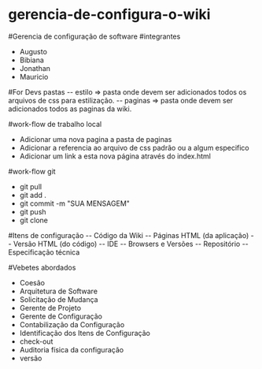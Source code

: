 # gerencia-de-configura-o-wiki
#Gerencia de configuração de software
#integrantes
- Augusto
- Bibiana
- Jonathan
- Mauricio

#For Devs
pastas
-- estilo => pasta onde devem ser adicionados todos os arquivos de css para estilização.
-- paginas => pasta onde devem ser adicionados todos as paginas da wiki.

#work-flow de trabalho local
- Adicionar uma nova pagina a pasta de paginas
- Adicionar a referencia ao arquivo de css padrão ou a algum especifico
- Adicionar um link a esta nova página através do index.html

#work-flow git
- git pull
- git add .
- git commit -m "SUA MENSAGEM"
- git push
- git clone

#Itens de configuração
-- Código da Wiki
-- Páginas HTML (da aplicação)
-- Versão HTML (do código)
-- IDE
-- Browsers e Versões
-- Repositório
-- Especificação técnica

#Vebetes abordados
- Coesão
- Arquitetura de Software
- Solicitação de Mudança
- Gerente de Projeto
- Gerente de Configuração
- Contabilização da Configuração
- Identificação dos Itens de Configuração
- check-out
- Auditoria física da configuração
- versão
